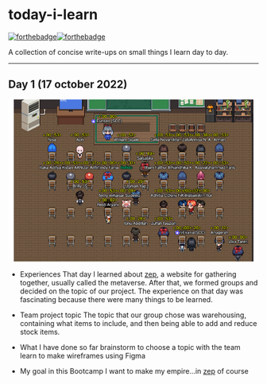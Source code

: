 # today-i-learn

[![forthebadge](https://forthebadge.com/images/badges/built-with-love.svg)](https://wajahatkarim.com)[![forthebadge](https://forthebadge.com/images/badges/makes-people-smile.svg)](https://wajahatkarim.com)

A collection of concise write-ups on small things I learn day to day.

---

## Day 1 (17 october 2022)

![image](images/1.png)

- Experiences
That day I learned about [zep](https://zep.us/), a website for gathering together, usually called the metaverse. After that, we formed groups and decided on the topic of our project. The experience on that day was fascinating because there were many things to be learned.

- Team project topic
The topic that our group chose was warehousing, containing what items to include, and then being able to add and reduce stock items.

- What I have done so far
brainstorm to choose a topic with the team
learn to make wireframes using Figma

- My goal in this Bootcamp
I want to make my empire...in [zep](https://zep.us/) of course
